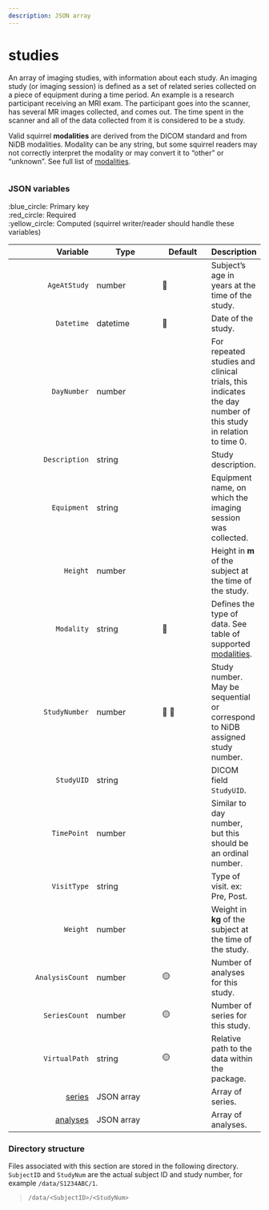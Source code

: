 ```yaml
---
description: JSON array
---
```


# studies

An array of imaging studies, with information about each study. An imaging study (or imaging session) is defined as a set of related series collected on a piece of equipment during a time period. An example is a research participant receiving an MRI exam. The participant goes into the scanner, has several MR images collected, and comes out. The time spent in the scanner and all of the data collected from it is considered to be a study.

Valid squirrel **modalities** are derived from the DICOM standard and from NiDB modalities. Modality can be any string, but some squirrel readers may not correctly interpret the modality or may convert it to “other” or “unknown”. See full list of [modalities](../../../../modalities.md).

<figure><img src="https://mermaid.ink/img/pako:eNqVlEFvgjAUx78KqSHBRBazsAtLPG2XZdmSeVu4POlDOoGStmwS43dfSykKelAO9P3b37-vfU85kJRTJDHZCqhz7_0rqTz9CM5V8Lb-_OiieRiuKCgIzGv-fEL0fA3pDrYY9ON0ldVYsAplMEQTAvc1ClZipWRwFk8okzikLFWMVyDaYKLnFu5mw9VW8KaGCopW6sSd8px0-_aobDY_mOrULnDrThtGNZTpjfrxCsE3EsUvmMPI4FxcYVml9LK-YgeP1EDbRCa1LofJ3A2Xy_ZSTAYucIjvW0v4YBokoJQZK0yPTOigS9QUxYBy1GjfP-uLwU7SwiftdRNz5xt63p2jF9bj1MThLmIMLrYGp0aG4QqqLdAbjm-YIp5lWbbQ1RJ8hyEFmYMQ0MaPY9Moyz3GSRXusY5KcYtxYh86eovXevofzWDAp-VyYS3xLIqiPg7_GFV5HNV7siAlihIY1R-Hg9kqISrHEhMS65BiBk2hEpJUR402tS4-vlKmuCBxBoXEBYFG8XVbpSRWokEHvTDQ35rSTeo_6jfnZW86_gPjwJGq?type=png" alt=""><figcaption></figcaption></figure>

### JSON variables

:blue\_circle: Primary key\
:red\_circle: Required\
:yellow\_circle: Computed (squirrel writer/reader should handle these variables)

<table data-full-width="true"><thead><tr><th width="186" align="right">Variable</th><th width="151">Type</th><th width="101">Default</th><th>Description</th></tr></thead><tbody><tr><td align="right"><code>AgeAtStudy</code></td><td>number</td><td><span data-gb-custom-inline data-tag="emoji" data-code="1f534">🔴</span></td><td>Subject’s age in years at the time of the study.</td></tr><tr><td align="right"><code>Datetime</code></td><td>datetime</td><td><span data-gb-custom-inline data-tag="emoji" data-code="1f534">🔴</span></td><td>Date of the study.</td></tr><tr><td align="right"><code>DayNumber</code></td><td>number</td><td></td><td>For repeated studies and clinical trials, this indicates the day number of this study in relation to time 0.</td></tr><tr><td align="right"><code>Description</code></td><td>string</td><td></td><td>Study description.</td></tr><tr><td align="right"><code>Equipment</code></td><td>string</td><td></td><td>Equipment name, on which the imaging session was collected.</td></tr><tr><td align="right"><code>Height</code></td><td>number</td><td></td><td>Height in <strong>m</strong> of the subject at the time of the study.</td></tr><tr><td align="right"><code>Modality</code></td><td>string</td><td><span data-gb-custom-inline data-tag="emoji" data-code="1f534">🔴</span></td><td>Defines the type of data. See table of supported <a href="../../../../modalities.md">modalities</a>.</td></tr><tr><td align="right"><code>StudyNumber</code></td><td>number</td><td><span data-gb-custom-inline data-tag="emoji" data-code="1f534">🔴</span> <span data-gb-custom-inline data-tag="emoji" data-code="1f535">🔵</span></td><td>Study number. May be sequential or correspond to NiDB assigned study number.</td></tr><tr><td align="right"><code>StudyUID</code></td><td>string</td><td></td><td>DICOM field <code>StudyUID</code>.</td></tr><tr><td align="right"><code>TimePoint</code></td><td>number</td><td></td><td>Similar to day number, but this should be an ordinal number.</td></tr><tr><td align="right"><code>VisitType</code></td><td>string</td><td></td><td>Type of visit. ex: Pre, Post.</td></tr><tr><td align="right"><code>Weight</code></td><td>number</td><td></td><td>Weight in <strong>kg</strong> of the subject at the time of the study.</td></tr><tr><td align="right"><code>AnalysisCount</code></td><td>number</td><td><span data-gb-custom-inline data-tag="emoji" data-code="1f7e1">🟡</span></td><td>Number of analyses for this study.</td></tr><tr><td align="right"><code>SeriesCount</code></td><td>number</td><td><span data-gb-custom-inline data-tag="emoji" data-code="1f7e1">🟡</span></td><td>Number of series for this study.</td></tr><tr><td align="right"><code>VirtualPath</code></td><td>string</td><td><span data-gb-custom-inline data-tag="emoji" data-code="1f7e1">🟡</span></td><td>Relative path to the data within the package.</td></tr><tr><td align="right"><a href="series/">series</a></td><td>JSON array</td><td></td><td>Array of series.</td></tr><tr><td align="right"><a href="analysis.md">analyses</a></td><td>JSON array</td><td></td><td>Array of analyses.</td></tr></tbody></table>

### Directory structure

Files associated with this section are stored in the following directory. `SubjectID` and `StudyNum` are the actual subject ID and study number, for example `/data/S1234ABC/1`.

> `/data/<SubjectID>/<StudyNum>`
